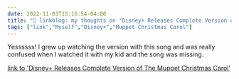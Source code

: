 ```yaml
---
date: 2022-11-03T15:15:54-04:00
title: "🔗 linkblog: my thoughts on 'Disney+ Releases Complete Version of The Muppet Christmas Carol'"
tags: ["link","Myself","Disney+","Muppet Christmas Carol"]
---
```

Yessssss! I grew up watching the version with this song and was really confused when I watched it with my kid and the song was missing.
 

[link to 'Disney+ Releases Complete Version of The Muppet Christmas Carol'](https://gizmodo.com/disney-plus-adds-extended-cut-muppet-christmas-carol-1849738516)

